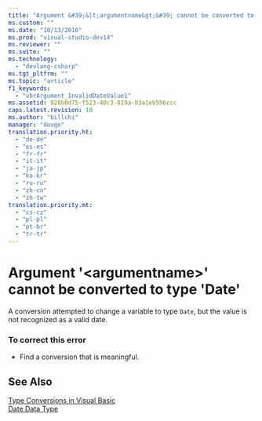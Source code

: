 ```yaml
---
title: "Argument &#39;&lt;argumentname&gt;&#39; cannot be converted to type &#39;Date&#39;"
ms.custom: ""
ms.date: "10/13/2016"
ms.prod: "visual-studio-dev14"
ms.reviewer: ""
ms.suite: ""
ms.technology: 
  - "devlang-csharp"
ms.tgt_pltfrm: ""
ms.topic: "article"
f1_keywords: 
  - "vbrArgument_InvalidDateValue1"
ms.assetid: 928b8d75-f523-40c3-819a-03a1eb596ccc
caps.latest.revision: 10
ms.author: "billchi"
manager: "douge"
translation.priority.ht: 
  - "de-de"
  - "es-es"
  - "fr-fr"
  - "it-it"
  - "ja-jp"
  - "ko-kr"
  - "ru-ru"
  - "zh-cn"
  - "zh-tw"
translation.priority.mt: 
  - "cs-cz"
  - "pl-pl"
  - "pt-br"
  - "tr-tr"
---
```

# Argument &#39;&lt;argumentname&gt;&#39; cannot be converted to type &#39;Date&#39;
A conversion attempted to change a variable to type `Date`, but the value is not recognized as a valid date.  
  
### To correct this error  
  
-   Find a conversion that is meaningful.  
  
## See Also  
 [Type Conversions in Visual Basic](../Topic/Type%20Conversions%20in%20Visual%20Basic.md)   
 [Date Data Type](../Topic/Date%20Data%20Type%20\(Visual%20Basic\).md)